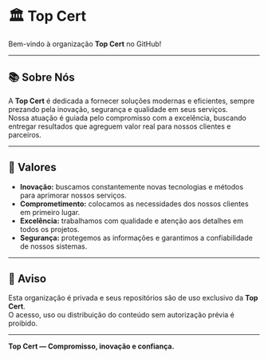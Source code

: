 # 🏛️ Top Cert

Bem-vindo à organização **Top Cert** no GitHub!

---

## 📚 Sobre Nós

A **Top Cert** é dedicada a fornecer soluções modernas e eficientes, sempre prezando pela inovação, segurança e qualidade em seus serviços.  
Nossa atuação é guiada pelo compromisso com a excelência, buscando entregar resultados que agreguem valor real para nossos clientes e parceiros.

---

## 🤝 Valores

- **Inovação:** buscamos constantemente novas tecnologias e métodos para aprimorar nossos serviços.
- **Comprometimento:** colocamos as necessidades dos nossos clientes em primeiro lugar.
- **Excelência:** trabalhamos com qualidade e atenção aos detalhes em todos os projetos.
- **Segurança:** protegemos as informações e garantimos a confiabilidade de nossos sistemas.

---

## 📄 Aviso

Esta organização é privada e seus repositórios são de uso exclusivo da **Top Cert**.  
O acesso, uso ou distribuição do conteúdo sem autorização prévia é proibido.

---

**Top Cert — Compromisso, inovação e confiança.**
